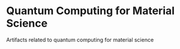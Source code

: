 # Quantum Computing for Material Science
Artifacts related to quantum computing for material science
